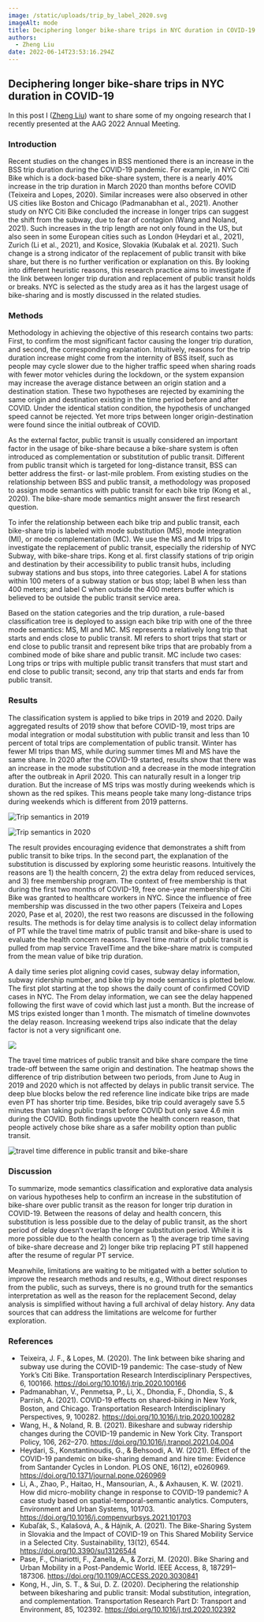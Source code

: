```yaml
---
image: /static/uploads/trip_by_label_2020.svg
imageAlt: mode
title: Deciphering longer bike-share trips in NYC duration in COVID-19
authors:
  - Zheng Liu
date: 2022-06-14T23:53:16.294Z
---
```



## Deciphering longer bike-share trips in NYC duration in COVID-19

In this post I ([Zheng Liu](https://geog.umd.edu/gradprofile/liu/zheng)) want to share some of my ongoing research that I recently presented at the AAG 2022 Annual Meeting.

### Introduction
Recent studies on the changes in BSS mentioned there is an increase in the BSS trip duration during the COVID-19 pandemic. For example, in NYC Citi Bike which is a dock-based bike-share system, there is a nearly 40% increase in the trip duration in March 2020 than months before COVID (Teixeira and Lopes, 2020). Similar increases were also observed in other US cities like Boston and Chicago (Padmanabhan et al., 2021). Another study on NYC Citi Bike concluded the increase in longer trips can suggest the shift from the subway, due to fear of contagion (Wang and Noland, 2021). Such increases in the trip length are not only found in the US, but also seen in some European cities such as London (Heydari et al., 2021), Zurich (Li et al., 2021), and Kosice, Slovakia (Kubalak et al. 2021). Such change is a strong indicator of the replacement of public transit with bike share, but there is no further verification or explanation on this. By looking into different heuristic reasons, this research practice aims to investigate if the link between longer trip duration and replacement of public transit holds or breaks. NYC is selected as the study area as it has the largest usage of bike-sharing and is mostly discussed in the related studies.
### Methods
Methodology in achieving the objective of this research contains two parts: First, to confirm the most significant factor causing the longer trip duration, and second, the corresponding explanation. Intuitively, reasons for the trip duration increase might come from the internity of BSS itself, such as people may cycle slower due to the higher traffic speed when sharing roads with fewer motor vehicles during the lockdown, or the system expansion may increase the average distance between an origin station and a destination station. These two hypotheses are rejected by examining the same origin and destination existing in the time period before and after COVID. Under the identical station condition, the hypothesis of unchanged speed cannot be rejected. Yet more trips between longer origin-destination were found since the initial outbreak of COVID. 

As the external factor, public transit is usually considered an important factor in the usage of bike-share because a bike-share system is often introduced as complementation or substitution of public transit. Different from public transit which is targeted for long-distance transit, BSS can better address the first- or last-mile problem. From existing studies on the relationship between BSS and public transit, a methodology was proposed to assign mode semantics with public transit for each bike trip (Kong et al., 2020). The bike-share mode semantics might answer the first research question.

To infer the relationship between each bike trip and public transit, each bike-share trip is labeled with mode substitution (MS), mode integration (MI), or mode complementation (MC). We use the MS and MI trips to investigate the replacement of public transit, especially the ridership of NYC Subway, with bike-share trips. Kong et al. first classify stations of trip origin and destination by their accessibility to public transit hubs, including subway stations and bus stops, into three categories. Label A for stations within 100 meters of a subway station or bus stop; label B when less than 400 meters; and label C when outside the 400 meters buffer which is believed to be outside the public transit service area.

Based on the station categories and the trip duration, a rule-based classification tree is deployed to assign each bike trip with one of the three mode semantics: MS, MI and MC. MS represents a relatively long trip that starts and ends close to public transit. MI refers to short trips that start or end close to public transit and represent bike trips that are probably from a combined mode of bike share and public transit. MC include two cases: Long trips or trips with multiple public transit transfers that must start and end close to public transit; second, any trip that starts and ends far from public transit.

### Results

The classification system is applied to bike trips in 2019 and 2020. Daily aggregated results of 2019 show that before COVID-19, most trips are modal integration or modal substitution with public transit and less than 10 percent of total trips are complementation of public transit. Winter has fewer MI trips than MS, while during summer times MI and MS have the same share. In 2020 after the COVID-19 started, results show that there was an increase in the mode substitution and a decrease in the mode integration after the outbreak in April 2020. This can naturally result in a longer trip duration. But the increase of MS trips was mostly during weekends which is shown as the red spikes. This means people take many long-distance trips during weekends which is different from 2019 patterns.

![Trip semantics in 2019](/uploads/trip_by_label_2019.svg)

![Trip semantics in 2020](/uploads/trip_by_label_2020.svg)

The result provides encouraging evidence that demonstrates a shift from public transit to bike trips. In the second part, the explanation of the substitution is discussed by exploring some heuristic reasons. Intuitively the reasons are 1) the health concern, 2) the extra delay from reduced services, and 3) free membership program. The context of free membership is that during the first two months of COVID-19, free one-year membership of Citi Bike was granted to healthcare workers in NYC. Since the influence of free membership was discussed in the two other papers (Teixeira and Lopes 2020, Pase et al, 2020), the rest two reasons are discussed in the following results. The methods is for delay time analysis is to collect delay information of PT while the travel time matrix of public transit and bike-share is used to evaluate the health concern reasons. Travel time matrix of public transit is pulled from map service TravelTime and the bike-share matrix is computed from the mean value of bike trip duration.

A daily time series plot aligning covid cases, subway delay information, subway ridership number, and bike trip by mode semantics is plotted below. The first plot starting at the top shows the daily count of confirmed COVID cases in NYC. The  From delay information, we can see the delay happened following the first wave of covid which last just a month. But the increase of MS trips existed longer than 1 month. The mismatch of timeline downvotes the delay reason. Increasing weekend trips also indicate that the delay factor is not a very significant one.

![](/uploads/delay_covid_timeseries.svg)

The travel time matrices of public transit and bike share compare the time trade-off between the same origin and destination. The heatmap shows the difference of trip distribution between two periods, from June to Aug in 2019 and 2020 which is not affected by delays in public transit service. The deep blue blocks below the red reference line indicate bike trips are made even PT has shorter trip time. Besides, bike trip could averagely save 5.5 minutes than taking public transit before COVID but only save 4.6 min during the COVID. Both findings upvote the health concern reason, that people actively chose bike share as a safer mobility option than public transit.

![travel time difference in public transit and bike-share](/uploads/pt_bss_time_density_diff.svg)

### Discussion
To summarize, mode semantics classification and explorative data analysis on various hypotheses help to confirm an increase in the substitution of bike-share over public transit as the reason for longer trip duration in COVID-19. Between the reasons of delay and health concern, this substitution is less possible due to the delay of public transit, as the short period of delay doesn’t overlap the longer substitution period. While it is more possible due to the health concern as 1) the average trip time saving of bike-share decrease and 2) longer bike trip replacing PT still happened after the resume of regular PT service.

Meanwhile, limitations are waiting to be mitigated with a better solution to improve the research methods and results, e.g., Without direct responses from the public, such as surveys, there is no ground truth for the semantics interpretation as well as the reason for the replacement  Second, delay analysis is simplified without having a full archival of delay history. Any data sources that can address the limitations are welcome for further exploration.

### References
- Teixeira, J. F., & Lopes, M. (2020). The link between bike sharing and subway use during the COVID-19 pandemic: The case-study of New York’s Citi Bike. Transportation Research Interdisciplinary Perspectives, 6, 100166. https://doi.org/10.1016/j.trip.2020.100166
- Padmanabhan, V., Penmetsa, P., Li, X., Dhondia, F., Dhondia, S., & Parrish, A. (2021). COVID-19 effects on shared-biking in New York, Boston, and Chicago. Transportation Research Interdisciplinary Perspectives, 9, 100282. https://doi.org/10.1016/j.trip.2020.100282
- Wang, H., & Noland, R. B. (2021). Bikeshare and subway ridership changes during the COVID-19 pandemic in New York City. Transport Policy, 106, 262–270. https://doi.org/10.1016/j.tranpol.2021.04.004
- Heydari, S., Konstantinoudis, G., & Behsoodi, A. W. (2021). Effect of the COVID-19 pandemic on bike-sharing demand and hire time: Evidence from Santander Cycles in London. PLOS ONE, 16(12), e0260969. https://doi.org/10.1371/journal.pone.0260969
- Li, A., Zhao, P., Haitao, H., Mansourian, A., & Axhausen, K. W. (2021). How did micro-mobility change in response to COVID-19 pandemic? A case study based on spatial-temporal-semantic analytics. Computers, Environment and Urban Systems, 101703. https://doi.org/10.1016/j.compenvurbsys.2021.101703
- Kubaľák, S., Kalašová, A., & Hájnik, A. (2021). The Bike-Sharing System in Slovakia and the Impact of COVID-19 on This Shared Mobility Service in a Selected City. Sustainability, 13(12), 6544. https://doi.org/10.3390/su13126544
- Pase, F., Chiariotti, F., Zanella, A., & Zorzi, M. (2020). Bike Sharing and Urban Mobility in a Post-Pandemic World. IEEE Access, 8, 187291–187306. https://doi.org/10.1109/ACCESS.2020.3030841
- Kong, H., Jin, S. T., & Sui, D. Z. (2020). Deciphering the relationship between bikesharing and public transit: Modal substitution, integration, and complementation. Transportation Research Part D: Transport and Environment, 85, 102392. https://doi.org/10.1016/j.trd.2020.102392
